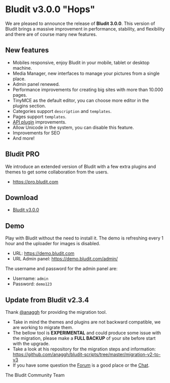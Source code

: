 # Bludit v3.0.0 "Hops"
<!-- Date: 2018-09-21 12:00:00 -->
<!-- coverImage: https://source.unsplash.com/0376tfLb89c/1600x900 -->

We are pleased to announce the release of **Bludit 3.0.0**. This version of Bludit brings a massive improvement in performance, stability, and flexibility and there are of course many new features.

## New features

- Mobiles responsive, enjoy Bludit in your mobile, tablet or desktop machine.
- Media Manager, new interfaces to manage your pictures from a single place.
- Admin panel renewed.
- Performance improvements for creating big sites with more than 10.000 pages.
- TinyMCE as the default editor, you can choose more editor in the plugins section.
- Categories support `description` and `templates`.
- Pages support `templates`.
- [API plugin](https://docs.bludit.com/en/api/introduction) improvements.
- Allow Unicode in the system, you can disable this feature.
- Improvements for SEO
- And more!

<!-- pagebreak -->

## Bludit PRO
We introduce an extended version of Bludit with a few extra plugins and themes to get some collaboration from the users.
- https://pro.bludit.com

## Download
- [Bludit v3.0.0]()

## Demo
Play with Bludit without the need to install it. The demo is refreshing every 1 hour and the uploader for images is disabled.

- URL: https://demo.bludit.com
- URL Admin panel: https://demo.bludit.com/admin/

The username and password for the admin panel are:
- Username: `admin`
- Password: `demo123`

## Update from Bludit v2.3.4
Thank [@anaggh](https://github.com/anaggh) for providing the migration tool.

- Take in mind the themes and plugins are not backward compatible, we are working to migrate them.
- The bellow tool is **EXPERIMENTAL** and could produce some issue with the migration, please make a **FULL BACKUP** of your site before start with the upgrade.
- Take a look at his repository for the migration steps and information: https://github.com/anaggh/bludit-scripts/tree/master/migration-v2-to-v3
- If you have some question the [Forum](https://forum.bludit.org) is a good place or the [Chat](https://gitter.im/bludit/support).

The Bludit Community Team
